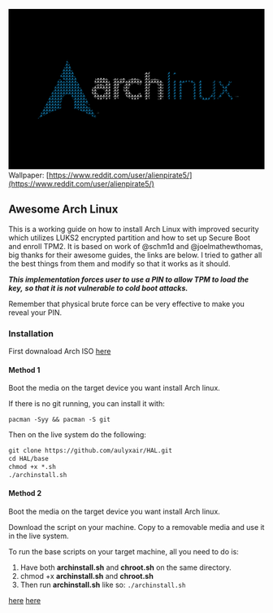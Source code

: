 ![Arch Linux Secure AF](./archLinux.png)
Wallpaper: [https://www.reddit.com/user/alienpirate5/](https://www.reddit.com/user/alienpirate5/)
## Awesome Arch Linux

This is a working guide on how to install Arch Linux with improved security which utilizes 
LUKS2 encrypted partition and how to set up Secure Boot and enroll TPM2. 
It is based on work of @schm1d and @joelmathewthomas, big thanks for their awesome guides,
the links are below.
I tried to gather all the best things from them and modify so that it works as it should.

***This implementation forces user to use a PIN to allow TPM to load the key,*** 
***so that it is not vulnerable to cold boot attacks.*** 

Remember that physical brute force can be very effective to make you reveal your PIN.




### Installation
First downaload Arch ISO [here](https://archlinux.org/download/)

#### Method 1
Boot the media on the target device you want install Arch linux.

If there is no git running, you can install it with:

    pacman -Syy && pacman -S git

Then on the live system do the following:

    git clone https://github.com/aulyxair/HAL.git
    cd HAL/base
    chmod +x *.sh
    ./archinstall.sh

#### Method 2
Boot the media on the target device you want install Arch linux.

Download the script on your machine.
Copy to a removable media and use it in the live system.

To run the base scripts on your target machine, all you need to do is:

1. Have both **archinstall.sh** and **chroot.sh** on the same directory.
2. chmod +x **archinstall.sh** and **chroot.sh**
3. Then run **archinstall.sh** like so: `./archinstall.sh`


[here](https://github.com/schm1d/AwesomeArchLinux/)
[here](https://github.com/joelmathewthomas/archinstall-luks2-lvm2-secureboot-tpm2)
